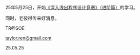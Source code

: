 25年5月25日，开始[《深入浅出程序设计竞赛》（进阶篇）](https://rsywx.net/books/02079.html)的学习。

同时，老彼得传来好消息。

TR@SOE

taylor.ren@gmail.com

25.05.25